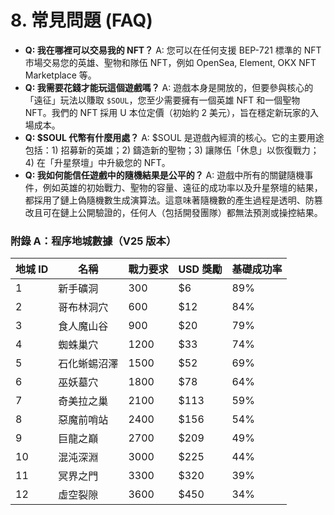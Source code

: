 # 8. 常見問題 (FAQ)

* **Q: 我在哪裡可以交易我的 NFT？** A: 您可以在任何支援 BEP-721 標準的 NFT 市場交易您的英雄、聖物和隊伍 NFT，例如 OpenSea, Element, OKX NFT Marketplace 等。
* **Q: 我需要花錢才能玩這個遊戲嗎？** A: 遊戲本身是開放的，但要參與核心的「遠征」玩法以賺取 `$SOUL`，您至少需要擁有一個英雄 NFT 和一個聖物 NFT。我們的 NFT 採用 U 本位定價（初始約 2 美元），旨在穩定新玩家的入場成本。
* **Q: $SOUL 代幣有什麼用處？** A: $SOUL 是遊戲內經濟的核心。它的主要用途包括：1) 招募新的英雄；2) 鑄造新的聖物；3) 讓隊伍「休息」以恢復戰力；4) 在「升星祭壇」中升級您的 NFT。
* **Q: 我如何能信任遊戲中的隨機結果是公平的？** A: 遊戲中所有的關鍵隨機事件，例如英雄的初始戰力、聖物的容量、遠征的成功率以及升星祭壇的結果，都採用了鏈上偽隨機數生成演算法。這意味著隨機數的產生過程是透明、防篡改且可在鏈上公開驗證的，任何人（包括開發團隊）都無法預測或操控結果。

### 附錄 A：程序地城數據（V25 版本）

| 地城 ID | 名稱     | 戰力要求 | USD 獎勵 | 基礎成功率 |
| ------ | ------ | ---- | ----- | ----- |
| 1      | 新手礦洞   | 300  | $6    | 89%   |
| 2      | 哥布林洞穴  | 600  | $12   | 84%   |
| 3      | 食人魔山谷  | 900  | $20   | 79%   |
| 4      | 蜘蛛巢穴   | 1200 | $33   | 74%   |
| 5      | 石化蜥蜴沼澤 | 1500 | $52   | 69%   |
| 6      | 巫妖墓穴   | 1800 | $78   | 64%   |
| 7      | 奇美拉之巢  | 2100 | $113  | 59%   |
| 8      | 惡魔前哨站  | 2400 | $156  | 54%   |
| 9      | 巨龍之巔   | 2700 | $209  | 49%   |
| 10     | 混沌深淵   | 3000 | $225  | 44%   |
| 11     | 冥界之門   | 3300 | $320  | 39%   |
| 12     | 虛空裂隙   | 3600 | $450  | 34%   |
